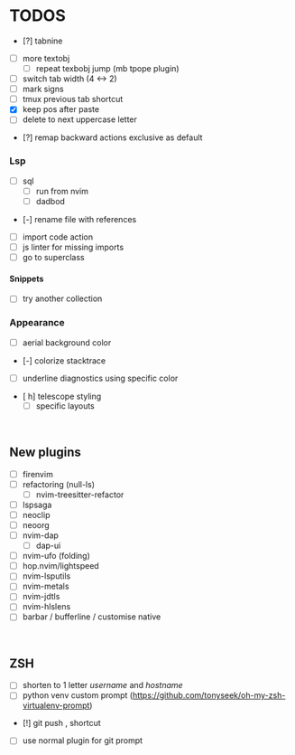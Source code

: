 # TODOS
- [?] tabnine
- [ ] more textobj
    - [ ] repeat texbobj jump (mb tpope plugin)
- [ ] switch tab width (4 <-> 2)
- [ ] mark signs
- [ ] tmux previous tab shortcut
- [X] keep pos after paste
- [ ] delete to next uppercase letter
- [?] remap backward actions exclusive as default
### Lsp
- [ ] sql
    - [ ] run from nvim
    - [ ] dadbod
- [-] rename file with references
- [ ] import code action
- [ ] js linter for missing imports
- [ ] go to superclass
#### Snippets
- [ ] try another collection
### Appearance
- [ ] aerial background color
- [-] colorize stacktrace
- [ ] underline diagnostics using specific color
- [ h] telescope styling
    - [ ] specific layouts

<br>

## New plugins
- [ ] firenvim
- [ ] refactoring (null-ls)
    - [ ] nvim-treesitter-refactor
- [ ] lspsaga
- [ ] neoclip
- [ ] neoorg
- [ ] nvim-dap
    - [ ] dap-ui
- [ ] nvim-ufo (folding)
- [ ] hop.nvim/lightspeed
- [ ] nvim-lsputils
- [ ] nvim-metals
- [ ] nvim-jdtls
- [ ] nvim-hlslens
- [ ] barbar / bufferline / customise native

<br>

## ZSH
- [ ] shorten to 1 letter *username* and *hostname*
- [ ] python venv custom prompt (https://github.com/tonyseek/oh-my-zsh-virtualenv-prompt)
- [!] git push <username>,<token> shortcut
- [ ] use normal plugin for git prompt
